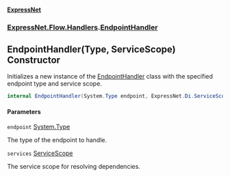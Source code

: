 #### [ExpressNet](ExpressNet.md 'ExpressNet')
### [ExpressNet.Flow.Handlers](ExpressNet.Flow.Handlers.md 'ExpressNet.Flow.Handlers').[EndpointHandler](ExpressNet.Flow.Handlers.EndpointHandler.md 'ExpressNet.Flow.Handlers.EndpointHandler')

## EndpointHandler(Type, ServiceScope) Constructor

Initializes a new instance of the [EndpointHandler](ExpressNet.Flow.Handlers.EndpointHandler.md 'ExpressNet.Flow.Handlers.EndpointHandler') class with the specified endpoint type and service scope.

```csharp
internal EndpointHandler(System.Type endpoint, ExpressNet.Di.ServiceScope services);
```
#### Parameters

<a name='ExpressNet.Flow.Handlers.EndpointHandler.EndpointHandler(System.Type,ExpressNet.Di.ServiceScope).endpoint'></a>

`endpoint` [System.Type](https://docs.microsoft.com/en-us/dotnet/api/System.Type 'System.Type')

The type of the endpoint to handle.

<a name='ExpressNet.Flow.Handlers.EndpointHandler.EndpointHandler(System.Type,ExpressNet.Di.ServiceScope).services'></a>

`services` [ServiceScope](ExpressNet.Di.ServiceScope.md 'ExpressNet.Di.ServiceScope')

The service scope for resolving dependencies.